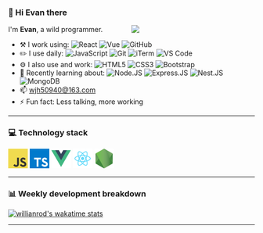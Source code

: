 <!--

-->

### 👋 Hi Evan there

[<img align="right" width="50%" src="https://github-readme-stats.vercel.app/api?username=wujihua118&theme=dark&show_icons=true">](https://metrics.lecoq.io/wujihua118?template=classic)

I'm **Evan**, a wild programmer.

- :hammer_and_pick: I work using:
  ![React](https://img.shields.io/badge/-React-3b2e5a?style=flat&logo=react)
  ![Vue](https://img.shields.io/badge/-Vue-0B2343?style=flat&logo=vuedotjs)
  ![GitHub](https://img.shields.io/badge/-GitHub-181717?style=flat&logo=github)
- :pencil2: I use daily:
  ![JavaScript](https://img.shields.io/badge/-JavaScript-black?style=flat&logo=javascript)
  ![Git](https://img.shields.io/badge/-Git-black?style=flat&logo=git)
  ![iTerm](https://img.shields.io/badge/-iTerm-black?style=flat&logo=iTerm2)
  ![VS Code](https://img.shields.io/badge/-VS%20Code-007ACC?style=flat&logo=visual-studio-code)
- ⚙️ I also use and work:
  ![HTML5](https://img.shields.io/badge/-HTML5-E34F26?style=flat&logo=html5&logoColor=white)
  ![CSS3](https://img.shields.io/badge/-CSS3-1572B6?style=flat&logo=css3)
  ![Bootstrap](https://img.shields.io/badge/-Bootstrap-563D7C?style=flat&logo=bootstrap)
- 🌱 Recently learning about:
  ![Node.JS](https://img.shields.io/badge/-Node.JS-black?style=flat&logo=Node.js)
  ![Express.JS](https://img.shields.io/badge/-Express.JS-c7b198?style=flat&logo=Express.JS)
  ![Nest.JS](https://img.shields.io/badge/-Nest.JS-EF2D5E?style=flat&logo=nestjs)
  ![MongoDB](https://img.shields.io/badge/-MongoDB-black?style=flat&logo=mongodb)
- 📫 wjh50940@163.com
- ⚡️ Fun fact: Less talking, more working

---

### 💻 Technology stack

<code><img height="40" src="https://raw.githubusercontent.com/github/explore/80688e429a7d4ef2fca1e82350fe8e3517d3494d/topics/javascript/javascript.png"></code>
<code><img height="40" src="https://raw.githubusercontent.com/github/explore/80688e429a7d4ef2fca1e82350fe8e3517d3494d/topics/typescript/typescript.png"></code>
<code><img height="40" src="https://raw.githubusercontent.com/github/explore/80688e429a7d4ef2fca1e82350fe8e3517d3494d/topics/vue/vue.png"></code>
<code><img height="40" src="https://raw.githubusercontent.com/github/explore/80688e429a7d4ef2fca1e82350fe8e3517d3494d/topics/react/react.png"></code>
<code><img height="40" src="https://raw.githubusercontent.com/github/explore/80688e429a7d4ef2fca1e82350fe8e3517d3494d/topics/nodejs/nodejs.png"></code>

---

### :bar_chart: Weekly development breakdown
[![willianrod's wakatime stats](https://github-readme-stats.vercel.app/api/wakatime?username=evanwu)](https://github.com/anuraghazra/github-readme-stats)

---
